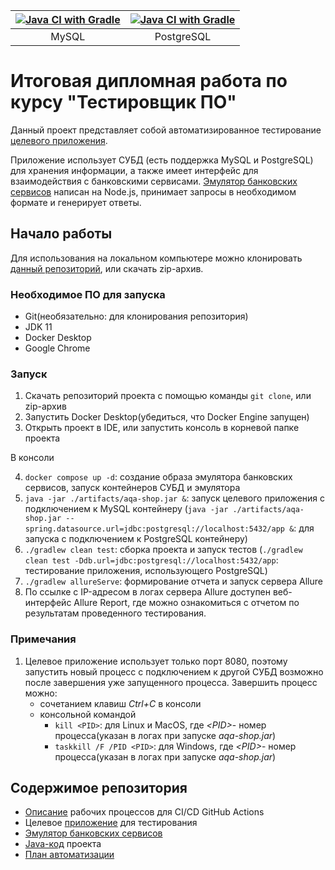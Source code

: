 |[![Java CI with Gradle](https://github.com/anaruw/diplom/actions/workflows/workflow_with_mysql_db.yml/badge.svg)](https://github.com/anaruw/diplom/actions/workflows/workflow_with_mysql_db.yml)|[![Java CI with Gradle](https://github.com/anaruw/diplom/actions/workflows/workflow_with_postgresql_db.yml/badge.svg)](https://github.com/anaruw/diplom/actions/workflows/workflow_with_postgresql_db.yml)|
|:---:|:---:|
|MySQL|PostgreSQL|

# Итоговая дипломная работа по курсу "Тестировщик ПО"

Данный проект представляет собой автоматизированное тестирование [целевого приложения](artifacts/aqa-shop.jar).

Приложение использует СУБД (есть поддержка MySQL и PostgreSQL) для хранения информации, а также имеет интерфейс для взаимодействия с банковскими сервисами. [Эмулятор банковских сервисов](artifacts/gate-simulator) написан на Node.js, принимает запросы в необходимом формате и генерирует ответы.

## Начало работы

Для использования на локальном компьютере можно клонировать [данный репозиторий](https://github.com/anaruw/diplom), или скачать zip-архив. 

### Необходимое ПО для запуска

- Git(необязательно: для клонирования репозитория)
- JDK 11
- Docker Desktop
- Google Chrome

### Запуск

1. Скачать репозиторий проекта с помощью команды ```git clone```, или zip-архив
2. Запустить Docker Desktop(убедиться, что Docker Engine запущен)
3. Открыть проект в IDE, или запустить консоль в корневой папке проекта

В консоли

4. ```docker compose up -d```: создание образа эмулятора банковских сервисов, запуск контейнеров СУБД и эмулятора
5. ```java -jar ./artifacts/aqa-shop.jar &```: запуск целевого приложения с подключением к MySQL контейнеру (```java -jar ./artifacts/aqa-shop.jar --spring.datasource.url=jdbc:postgresql://localhost:5432/app &```: для запуска с подключением к PostgreSQL контейнеру)
6. ```./gradlew clean test```: сборка проекта и запуск тестов (```./gradlew clean test -Ddb.url=jdbc:postgresql://localhost:5432/app```: тестирование приложения, использующего PostgreSQL)
7. ```./gradlew allureServe```: формирование отчета и запуск сервера Allure
8. По ссылке с IP-адресом в логах сервера Allure доступен веб-интерфейс Allure Report, где можно ознакомиться с отчетом по результатам проведенного тестирования.

### Примечания

1. Целевое приложение использует только порт 8080, поэтому запустить новый процесс с подключением к другой СУБД возможно после завершения уже запущенного процесса. Завершить процесс можно:
   - сочетанием клавиш *Ctrl+C* в консоли
   - консольной командой
     - ```kill <PID>```: для Linux и MacOS, где *\<PID\>*- номер процесса(указан в логах при запуске *aqa-shop.jar*)
     - ```taskkill /F /PID <PID>```: для Windows, где *\<PID\>*- номер процесса(указан в логах при запуске *aqa-shop.jar*)
    
## Содержимое репозитория

- [Описание](.github/workflows) рабочих процессов для CI/CD GitHub Actions
- Целевое [приложение](artifacts/aqa-shop.jar) для тестирования
- [Эмулятор банковских сервисов](artifacts/gate-simulator)
- [Java-код](src/test/java/ru/netology/diplom) проекта
- [План автоматизации](docs/Plan.md)
